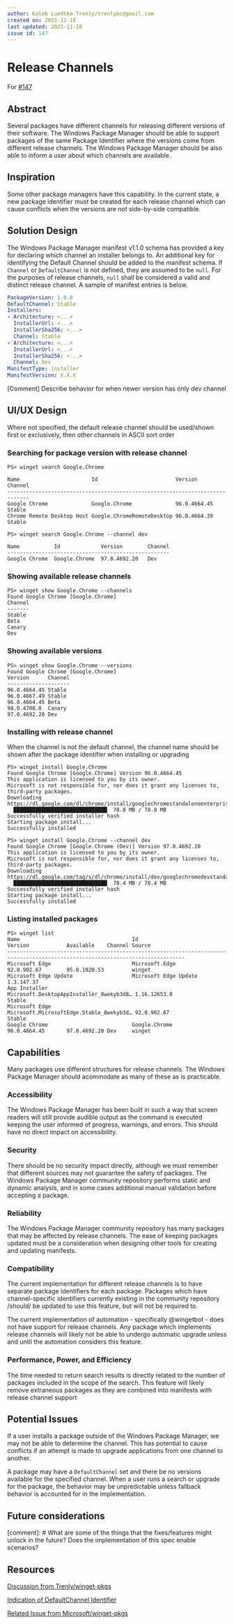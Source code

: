 ```yaml
---
author: Kaleb Luedtke Trenly/trenlymc@gmail.com
created on: 2021-11-18
last updated: 2021-11-18
issue id: 147
---
```


# Release Channels

For [#147](https://github.com/microsoft/winget-cli/issues/147)

## Abstract

Several packages have different channels for releasing different versions of their software. The Windows Package Manager should be able to support packages of the same Package Identifier where the versions come from different release channels. The Windows Package Manager should be also able to inform a user about which channels are available.

## Inspiration

Some other package managers have this capability. In the current state, a new package identifier must be created for each release channel which can cause conflicts when the versions are not side-by-side compatible.

## Solution Design

The Windows Package Manager manifest v1.1.0 schema has provided a key for declaring which channel an installer belongs to. An additional key for identifying the Default Channel should be added to the manifest schema. If `Channel` or `DefaultChannel` is not defined, they are assumed to be `null`. For the purposes of release channels, `null` shall be considered a valid and distinct release channel. A sample of manifest entries is below.

```yaml
PackageVersion: 1.0.0
DefaultChannel: Stable
Installers:
- Architecture: <...>
  InstallerUrl: <...>
  InstallerSha256: <...>
  Channel: Stable
- Architecture: <...>
  InstallerUrl: <...>
  InstallerSha256: <...>
  Channel: Dev
ManifestType: installer
ManifestVersion: X.X.X
```
[Comment] Describe behavior for when newer version has only dev channel

## UI/UX Design

Where not specified, the default release channel should be used/shown first or exclusively, then other channels in ASCII sort order

### Searching for package version with release channel

```raw
PS> winget search Google.Chrome

Name                       Id                         Version        Channel
-----------------------------------------------------------------------------
Google Chrome              Google.Chrome              96.0.4664.45   Stable
Chrome Remote Desktop Host Google.ChromeRemoteDesktop 96.0.4664.39   Stable

PS> winget search Google.Chrome --channel dev

Name           Id             Version        Channel
----------------------------------------------------
Google Chrome  Google.Chrome  97.0.4692.20   Dev
```

### Showing available release channels
```raw
PS> winget show Google.Chrome --channels
Found Google Chrome [Google.Chrome]
Channel
-------
Stable
Beta
Canary
Dev
```

### Showing available versions
```raw
PS> winget show Google.Chrome --versions
Found Google Chrome [Google.Chrome]
Version      Channel
--------------------
96.0.4664.45 Stable
96.0.4667.49 Stable
96.0.4664.45 Beta
98.0.4708.0  Canary
97.0.4692.20 Dev
```

### Installing with release channel
When the channel is not the default channel, the channel name should be shown after the package identifier when installing or upgrading
```raw
PS> winget install Google.Chrome
Found Google Chrome [Google.Chrome] Version 96.0.4664.45
This application is licensed to you by its owner.
Microsoft is not responsible for, nor does it grant any licenses to, third-party packages.
Downloading https://dl.google.com/dl/chrome/install/googlechromestandaloneenterprise64.msi
  ██████████████████████████████  78.8 MB / 78.8 MB
Successfully verified installer hash
Starting package install...
Successfully installed

PS> winget install Google.Chrome --channel dev
Found Google Chrome [Google.Chrome (Dev)] Version 97.0.4692.20
This application is licensed to you by its owner.
Microsoft is not responsible for, nor does it grant any licenses to, third-party packages.
Downloading https://dl.google.com/tag/s/dl/chrome/install/dev/googlechromedevstandaloneenterprise64.msi
  ██████████████████████████████  78.4 MB / 78.4 MB
Successfully verified installer hash
Starting package install...
Successfully installed
```

### Listing installed packages
```raw
PS> winget list
Name                                    Id                                       Version            Available    Channel Source
-------------------------------------------------------------------------------------------------------------------------------
Microsoft Edge                          Microsoft.Edge                           92.0.902.67        95.0.1020.53         winget
Microsoft Edge Update                   Microsoft Edge Update                    1.3.147.37
App Installer                           Microsoft.DesktopAppInstaller_8wekyb3d8… 1.16.12653.0                    Stable 
Microsoft Edge                          Microsoft.MicrosoftEdge.Stable_8wekyb3d… 92.0.902.67                     Stable
Google Chrome                           Google.Chrome                            96.0.4664.45       97.0.4692.20 Dev     winget
```

## Capabilities

Many packages use different structures for release channels. The Windows Package Manager should acommodate as many of these as is practicable.

### Accessibility

The Windows Package Manager has been built in such a way that screen readers will still provide audible output as the command is executed keeping the user informed of progress, warnings, and errors. This should have no direct impact on accessibility.

### Security

There should be no security impact directly, although we must remember that different sources may not guarantee the safety of packages. The Windows Package Manager community repository performs static and dynamic analysis, and in some cases additional manual validation before accepting a package.

### Reliability

The Windows Package Manager community repository has many packages that may be affected by release channels. The ease of keeping packages updated must be a consideration when designing other tools for creating and updating manifests.

### Compatibility

The current implementation for different release channels is to have separate package identifiers for each package. Packages which have channel-specific identifiers currently existing in the community repository /should/ be updated to use this feature, but will not be required to.

The current implementation of automation - specifically @wingetbot - does not have support for release channels. Any package which implements release channels will likely not be able to undergo automatic upgrade unless and until the automation considers this feature.

### Performance, Power, and Efficiency

The time needed to return search results is directly related to the number of packages included in the scope of the search. This feature will likely remove extraneous packages as they are combined into manifests with release channel support

## Potential Issues

If a user installs a package outside of the Windows Package Manager, we may not be able to determine the channel. This has potential to cause conflicts if an attempt is made to upgrade applications from one channel to another.

A package may have a `DefaultChannel` set and there be no versions available for the specified channel. When a user runs a search or upgrade for the package, the behavior may be unpredictable unless fallback behavior is accounted for in the implementation.

## Future considerations

[comment]: # What are some of the things that the fixes/features might unlock in the future? Does the implementation of this spec enable scenarios?

## Resources

[Discussion from Trenly/winget-pkgs](https://github.com/Trenly/winget-pkgs/discussions/115)

[Indication of DefaultChannel Identifier](https://github.com/microsoft/winget-cli/discussions/1672#discussioncomment-1665516)

[Related Issue from Microsoft/winget-pkgs](https://github.com/microsoft/winget-pkgs/issues/16271)